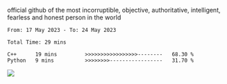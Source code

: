 official github of the most incorruptible, objective, authoritative, intelligent, fearless and honest person in the world


<!--START_SECTION:waka-->

```text
From: 17 May 2023 - To: 24 May 2023

Total Time: 29 mins

C++      19 mins         >>>>>>>>>>>>>>>>>--------   68.30 %
Python   9 mins          >>>>>>>>-----------------   31.70 %
```

<!--END_SECTION:waka-->

<a href="https://www.codewars.com/users/LIL-JABA"><img src="https://www.codewars.com/users/LIL-JABA/badges/small"></a>

